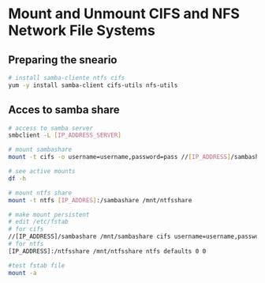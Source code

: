 # Mount and Unmount CIFS and NFS Network File Systems

## Preparing the sneario
```sh
# install samba-cliente ntfs cifs
yum -y install samba-client cifs-utils nfs-utils
```

## Acces to samba share
```sh
# access to samba server
smbclient -L [IP_ADDRESS_SERVER]

# mount sambashare
mount -t cifs -o username=username,password=pass //[IP_ADDRESS]/sambashare /mnt/sambashare

# see active mounts
df -h

# mount ntfs share
mount -t ntfs [IP_ADDRES]:/sambashare /mnt/ntfsshare

# make mount persistent
# edit /etc/fstab
# for cifs
//[IP_ADDRESS]/sambashare /mnt/sambashare cifs username=username,password=passs 0 0
# for ntfs
[IP_ADDRESS]:/ntfsshare /mnt/ntfsshare ntfs defaults 0 0

#test fstab file
mount -a
```



